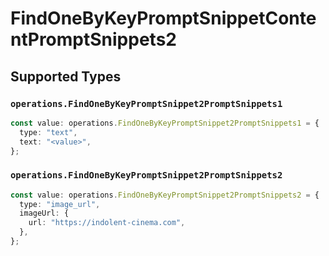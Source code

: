 # FindOneByKeyPromptSnippetContentPromptSnippets2


## Supported Types

### `operations.FindOneByKeyPromptSnippet2PromptSnippets1`

```typescript
const value: operations.FindOneByKeyPromptSnippet2PromptSnippets1 = {
  type: "text",
  text: "<value>",
};
```

### `operations.FindOneByKeyPromptSnippet2PromptSnippets2`

```typescript
const value: operations.FindOneByKeyPromptSnippet2PromptSnippets2 = {
  type: "image_url",
  imageUrl: {
    url: "https://indolent-cinema.com",
  },
};
```

